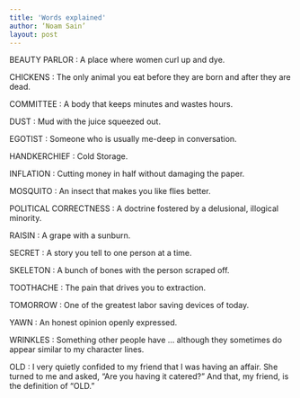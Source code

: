 ```yaml
---
title: 'Words explained'
author: ‘Noam Sain’
layout: post
---
```


BEAUTY PARLOR
: A place where women curl up and dye.

CHICKENS
: The only animal you eat before they are born and after they are dead.

COMMITTEE
: A body that keeps minutes and wastes hours.

DUST
: Mud with the juice squeezed out.

EGOTIST
: Someone who is usually me-deep in conversation.

HANDKERCHIEF
: Cold Storage.

INFLATION
: Cutting money in half without damaging the paper.

MOSQUITO
: An insect that makes you like flies better.

POLITICAL CORRECTNESS
: A doctrine fostered by a delusional, illogical minority.

RAISIN
: A grape with a sunburn.

SECRET
: A story you tell to one person at a time.

SKELETON
: A bunch of bones with the person scraped off.

TOOTHACHE
: The pain that drives you to extraction.

TOMORROW
: One of the greatest labor saving devices of today.

YAWN
: An honest opinion openly expressed.

WRINKLES
: Something other people have … although they sometimes do appear similar to my character lines.

OLD
: I very quietly confided to my friend that I was having an affair.  She turned to me and asked, “Are you having it catered?” And that, my friend, is the definition of “OLD.”

